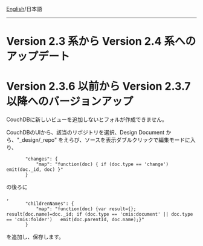 [English](Update)/日本語 
***
# Version 2.3 系から Version 2.4 系へのアップデート

# Version 2.3.6 以前から Version 2.3.7 以降へのバージョンアップ
CouchDBに新しいビューを追加しないとフォルが作成できません。

CouchDBのUIから、該当のリポジトリを選択、Design Document から、"_design/_repo" をえらび、ソースを表示ダブルクリックで編集モードに入り、
```
       "changes": {
           "map": "function(doc) { if (doc.type == 'change')  emit(doc._id, doc) }"
       }
```
の後ろに
```
,
       "childrenNames": {
           "map": "function(doc) {var result={}; result[doc.name]=doc._id; if (doc.type == 'cmis:document' || doc.type == 'cmis:folder')   emit(doc.parentId, doc.name);}"
       }
```
を追加し、保存します。


